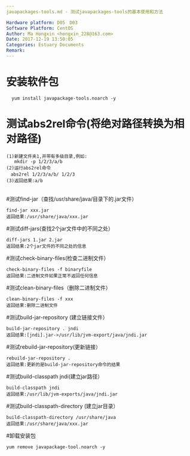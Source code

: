 ```yaml
---
javapackages-tools.md - 测试javapackages-tools的基本使用和方法

Hardware platform: D05　D03
Software Platform: CentOS
Author: Ma Hongxin <hongxin_228@163.com>
Date: 2017-12-19 13:50:05
Categories: Estuary Documents
Remark:
---
```


# 安装软件包
```
  yum install javapackage-tools.noarch -y
```

# 测试abs2rel命令(将绝对路径转换为相对路径)
```
(1)新建文件夹1,并带有多级目录,例如:
   mkdir -p 1/2/3/a/b
(2)运行abs2rel命令
　abs2rel 1/2/3/a/b/ 1/2/3
(3)返回结果:a/b
　
```
#测试find-jar（查找/usr/share/java/目录下的.jar文件）
```
find-jar xxx.jar
返回结果:/usr/share/java/xxx.jar
```
#测试diff-jars(查找2个jar文件中的不同之处）
```
diff-jars 1.jar 2.jar
返回结果:2个jar文件的不同之处的信息
```
#测试check-binary-files(检查二进制文件）
```
check-binary-files -f binaryfile
返回结果:二进制文件如果正常不返回任何信息
```
#测试clean-binary-files（删除二进制文件）
```
clean-binary-files -f xxx
返回结果:删除二进制文件
```
#测试build-jar-repository (建立链接文件）
```
build-jar-repository . jndi
返回结果:[jndi].jar->/usr/lib/jvm-export/java/jndi.jar
```
#测试rebuild-jar-repository(更新链接）
```
rebuild-jar-repository .
返回结果:更新的是build-jar-repository命令的结果
```
#测试build-classpath jndi(建立jar路径）
```
build-classpath jndi
返回结果:/usr/lib/jvm-exports/java/jndi.jar
```
#测试build-classpath-directory (建立jar目录）
```
build-classpath-directory /usr/share/java
返回结果:/usr/share/java/xxx.jar
```
#卸载安装包
```
yum remove javapackage-tool.noarch -y
```
